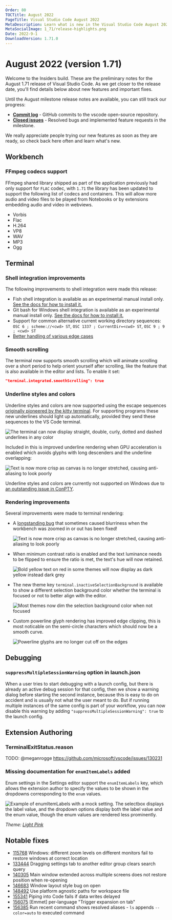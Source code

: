 ```yaml
---
Order: 80
TOCTitle: August 2022
PageTitle: Visual Studio Code August 2022
MetaDescription: Learn what is new in the Visual Studio Code August 2022 Release (1.71)
MetaSocialImage: 1_71/release-highlights.png
Date: 2022-9-1
DownloadVersion: 1.71.0
---
```

# August 2022 (version 1.71)

<!-- DOWNLOAD_LINKS_PLACEHOLDER -->

Welcome to the Insiders build. These are the preliminary notes for the August 1.71 release of Visual Studio Code. As we get closer to the release date, you'll find details below about new features and important fixes.

Until the August milestone release notes are available, you can still track our progress:

* **[Commit log](https://github.com/Microsoft/vscode/commits/main)** - GitHub commits to the vscode open-source repository.
* **[Closed issues](https://github.com/Microsoft/vscode/issues?q=is%3Aissue+milestone%3A%22August+2022%22+is%3Aclosed)** - Resolved bugs and implemented feature requests in the milestone.

We really appreciate people trying our new features as soon as they are ready, so check back here often and learn what's new.

## Workbench

### FFmpeg codecs support

FFmpeg shared library shipped as part of the application previously had only support for `FLAC` codec, with `1.71` the library has been updated to support the following list of codecs and containers. This will allow more audio and video files to be played from Notebooks or by extensions embedding audio and video in webviews.

* Vorbis
* Flac
* H.264
* VP8
* WAV
* MP3
* Ogg

## Terminal

### Shell integration improvements

The following improvements to shell integration were made this release:

* Fish shell integration is available as an experimental manual install only. [See the docs for how to install it.](https://code.visualstudio.com/docs/terminal/shell-integration#_manual-installation)
* Git bash for Windows shell integration is available as an experimental manual install only. [See the docs for how to install it.](https://code.visualstudio.com/docs/terminal/shell-integration#_manual-installation)
* Support for common alternative current working directory sequences: `OSC 6 ; scheme://<cwd> ST`, `OSC 1337 ; CurrentDir=<cwd> ST`, `OSC 9 ; 9 ; <cwd> ST`
* [Better handling of various edge cases](https://github.com/microsoft/vscode/issues?q=is%3Aissue+assignee%3ATyriar+milestone%3A%22August+2022%22+is%3Aclosed+label%3Aterminal-shell-integration+label%3Abug)

### Smooth scrolling

The terminal now supports smooth scrolling which will animate scrolling over a short period to help orient yourself after scrolling, like the feature that is also available in the editor and lists. To enable it set:

```json
"terminal.integrated.smoothScrolling": true
```

### Underline styles and colors

Underline styles and colors are now supported using the escape sequences [originally pioneered by the kitty terminal](https://sw.kovidgoyal.net/kitty/underlines/). For supporting programs these new underlines should light up automatically, provided they send these sequences to the VS Code terminal.

![The terminal can now display straight, double, curly, dotted and dashed underlines in any color](images/1_71/terminal-underlines.png)

Included in this is improved underline rendering when GPU acceleration is enabled which avoids glyphs with long descenders and the underline overlapping:

![Text is now more crisp as canvas is no longer stretched, causing anti-aliasing to look poorly](images/1_71/terminal-descenders.png)

Underline styles and colors are currently not supported on Windows due to [an outstanding issue in ConPTY](https://github.com/microsoft/terminal/issues/7228).

### Rendering improvements

Several improvements were made to terminal rendering:

* A [longstanding bug](https://github.com/microsoft/vscode/issues/85154) that sometimes caused blurriness when the workbench was zoomed in or out has been fixed!

  ![Text is now more crisp as canvas is no longer stretched, causing anti-aliasing to look poorly](images/1_71/terminal-blurry.png)

* When minimum contrast ratio is enabled and the text luminance needs to be flipped to ensure the ratio is met, the text's hue will now retained.

  ![Bold yellow text on red in some themes will now display as dark yellow instead dark grey](images/1_71/terminal-mcr-flip.png)

* The new theme key `terminal.inactiveSelectionBackground` is available to show a different selection background color whether the terminal is focused or not to better align with the editor.

  ![Most themes now dim the selection background color when not focused](images/1_71/terminal-inactive.png)

* Custom powerline glyph rendering has improved edge clipping, this is most noticable on the semi-circle characters which should now be a smooth curve.

  ![Powerline glyphs are no longer cut off on the edges](images/1_71/terminal-powerline-clip.png)

## Debugging

### `suppressMultipleSessionWarning` option in launch.json

When a user tries to start debugging with a launch config, but there is already an active debug session for that config, then we show a warning dialog before starting the second instance, because this is easy to do on accident and is usually not what the user meant to do. But if running multiple instances of the same config is part of your workflow, you can now disable this warning by adding `"suppressMultipleSessionWarning": true` to the launch config.


## Extension Authoring

### TerminalExitStatus.reason

TODO: @meganrogge https://github.com/microsoft/vscode/issues/130231

### Missing documentation for `enumItemLabels` added

Enum settings in the Settings editor support the `enumItemLabels` key, which allows the extension author to specify the values to be shown in the dropdowns corresponding to the `enum` values.

![Example of enumItemLabels with a mock setting. The selectbox displays the label value, and the dropdown options display both the label value and the enum value, though the enum values are rendered less prominently.](images/1_71/enum-item-labels.png)

_Theme: [Light Pink](https://marketplace.visualstudio.com/items?itemName=mgwg.light-pink-theme)_

## Notable fixes

* [115768](https://github.com/microsoft/vscode/issues/115768) Windows: different zoom levels on different monitors fail to restore windows at correct location
* [133444](https://github.com/microsoft/vscode/issues/133444) Dragging settings tab to another editor group clears search query
* [140305](https://github.com/microsoft/vscode/issues/140305) Main window extended across multiple screens does not restore position when re-opening
* [146683](https://github.com/microsoft/vscode/issues/146683) Window layout style bug on open
* [148492](https://github.com/microsoft/vscode/issues/148492) Use platform agnostic paths for workspace file
* [155341](https://github.com/microsoft/vscode/issues/155341) Piping into Code fails if data writes delayed
* [156075](https://github.com/microsoft/vscode/issues/156075) \[Emmet\] per-language "Trigger expansion on tab"
* [156385](https://github.com/microsoft/vscode/issues/156385) Run recent command shows resolved aliases - `ls` appends `--color=auto` to executed command

<a id="scroll-to-top" role="button" title="Scroll to top" aria-label="scroll to top" href="#"><span class="icon"></span></a>
<link rel="stylesheet" type="text/css" href="css/inproduct_releasenotes.css"/>
